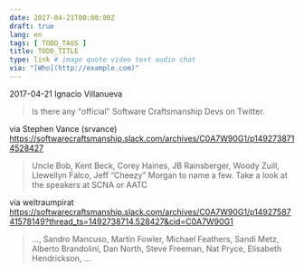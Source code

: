 ```yaml
---
date: 2017-04-21T00:00:00Z
draft: true
lang: en
tags: [ TODO_TAGS ]
title: TODO_TITLE
type: link # image quote video text audio chat
via: "[Who](http://example.com)"
---
```



2017-04-21
Ignacio Villanueva
> Is there any "official" Software Craftsmanship Devs on Twitter.

via Stephen Vance (srvance)
https://softwarecraftsmanship.slack.com/archives/C0A7W90G1/p1492738714528427
> Uncle Bob, Kent Beck, Corey Haines, JB Rainsberger, Woody Zuill, Llewellyn Falco, Jeff “Cheezy” Morgan to name a few. Take a look at the speakers at SCNA or AATC

via weltraumpirat
https://softwarecraftsmanship.slack.com/archives/C0A7W90G1/p1492758741578149?thread_ts=1492738714.528427&cid=C0A7W90G1
> …, Sandro Mancuso, Martin Fowler, Michael Feathers, Sandi Metz, Alberto Brandolini, Dan North, Steve Freeman, Nat Pryce, Elisabeth Hendrickson, ...
